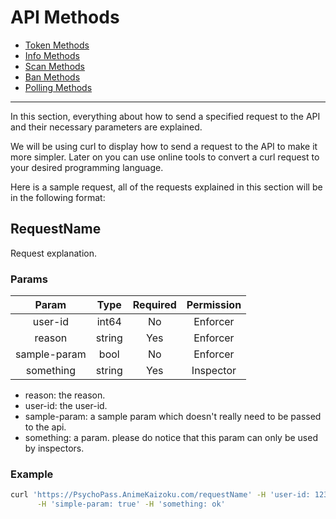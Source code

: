 # API Methods

  - [Token Methods](token_methods.md)
  - [Info Methods](info_methods.md)
  - [Scan Methods](scan_methods.md)
  - [Ban Methods](ban_methods.md)
  - [Polling Methods](polling_methods.md)

<hr/>

In this section, everything about how to send a specified request to the API and their necessary parameters are explained.

We will be using curl to display how to send a request to the API to make it more simpler. Later on you can use online tools to convert a curl request to your desired programming language.

Here is a sample request, all of the requests explained in this section will be in the following format:

## **RequestName**

Request explanation.

### **Params**

|           Param               |   Type      |   Required    |    Permission    |
|         :----------:          | :---------: |  :---------:  |    :---------:   |
|        user-id                |   int64     |      No       |     Enforcer     |
|        reason                 |   string    |      Yes      |     Enforcer     |
|        sample-param           |    bool     |      No       |     Enforcer     |
|        something              |   string    |      Yes      |     Inspector    |

- reason: the reason.
- user-id: the user-id.
- sample-param: a sample param which doesn't really need to be passed to the api.
- something: a param. please do notice that this param can only be used by inspectors.

### **Example**

```sh
curl 'https://PsychoPass.AnimeKaizoku.com/requestName' -H 'user-id: 12345' -H 'reason: the reason' \
      -H 'simple-param: true' -H 'something: ok'
```
